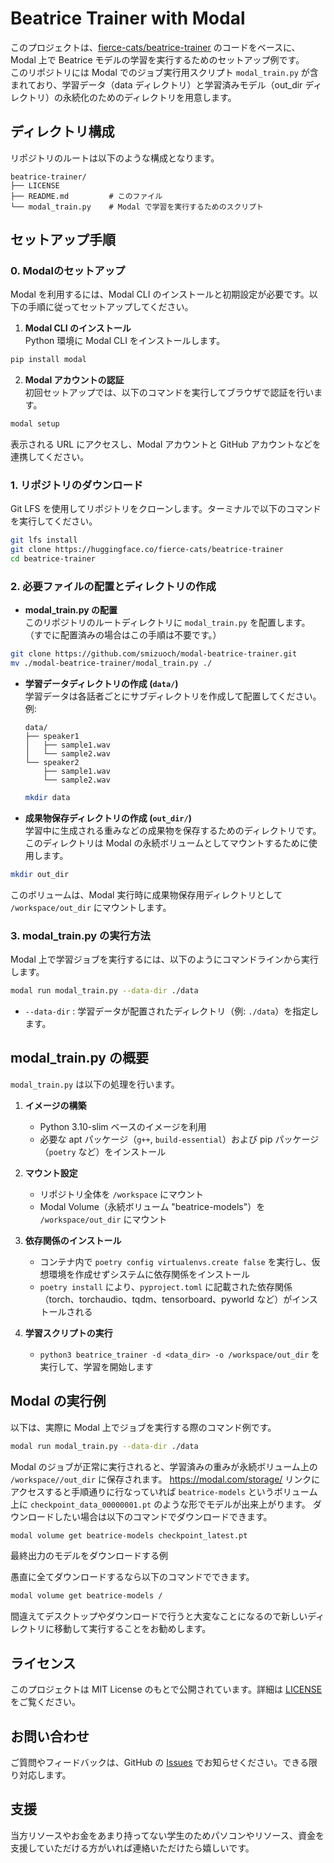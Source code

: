 # Beatrice Trainer with Modal

このプロジェクトは、[fierce-cats/beatrice-trainer](https://huggingface.co/fierce-cats/beatrice-trainer) のコードをベースに、Modal 上で Beatrice モデルの学習を実行するためのセットアップ例です。  
このリポジトリには Modal でのジョブ実行用スクリプト `modal_train.py` が含まれており、学習データ（data ディレクトリ）と学習済みモデル（out_dir ディレクトリ）の永続化のためのディレクトリを用意します。

## ディレクトリ構成

リポジトリのルートは以下のような構成となります。

```
beatrice-trainer/
├── LICENSE
├── README.md         # このファイル
└── modal_train.py    # Modal で学習を実行するためのスクリプト
```

## セットアップ手順

### 0. Modalのセットアップ

Modal を利用するには、Modal CLI のインストールと初期設定が必要です。以下の手順に従ってセットアップしてください。

1. **Modal CLI のインストール**  
Python 環境に Modal CLI をインストールします。  
```bash
pip install modal
```
2. **Modal アカウントの認証**  
初回セットアップでは、以下のコマンドを実行してブラウザで認証を行います。
```bash
modal setup
```
表示される URL にアクセスし、Modal アカウントと GitHub アカウントなどを連携してください。

### 1. リポジトリのダウンロード

Git LFS を使用してリポジトリをクローンします。ターミナルで以下のコマンドを実行してください。

```bash
git lfs install
git clone https://huggingface.co/fierce-cats/beatrice-trainer
cd beatrice-trainer
```

### 2. 必要ファイルの配置とディレクトリの作成

- **modal_train.py の配置**  
  このリポジトリのルートディレクトリに `modal_train.py` を配置します。  
  （すでに配置済みの場合はこの手順は不要です。）
```bash
git clone https://github.com/smizuoch/modal-beatrice-trainer.git
mv ./modal-beatrice-trainer/modal_train.py ./
```

- **学習データディレクトリの作成 (`data/`)**  
  学習データは各話者ごとにサブディレクトリを作成して配置してください。  
  例:
  ```
  data/
  ├── speaker1
  │   ├── sample1.wav
  │   └── sample2.wav
  └── speaker2
      ├── sample1.wav
      └── sample2.wav
  ```
  ```bash
  mkdir data
  ```

- **成果物保存ディレクトリの作成 (`out_dir/`)**  
  学習中に生成される重みなどの成果物を保存するためのディレクトリです。  
  このディレクトリは Modal の永続ボリュームとしてマウントするために使用します。
```bash
mkdir out_dir 
```

このボリュームは、Modal 実行時に成果物保存用ディレクトリとして `/workspace/out_dir` にマウントします。

### 3. modal_train.py の実行方法

Modal 上で学習ジョブを実行するには、以下のようにコマンドラインから実行します。

```bash
modal run modal_train.py --data-dir ./data
```

- `--data-dir` : 学習データが配置されたディレクトリ（例: `./data`）を指定します。

## modal_train.py の概要

`modal_train.py` は以下の処理を行います。

1. **イメージの構築**  
   - Python 3.10-slim ベースのイメージを利用
   - 必要な apt パッケージ（`g++`, `build-essential`）および pip パッケージ（`poetry` など）をインストール

2. **マウント設定**  
   - リポジトリ全体を `/workspace` にマウント
   - Modal Volume（永続ボリューム "beatrice-models"）を `/workspace/out_dir` にマウント

3. **依存関係のインストール**  
   - コンテナ内で `poetry config virtualenvs.create false` を実行し、仮想環境を作成せずシステムに依存関係をインストール
   - `poetry install` により、`pyproject.toml` に記載された依存関係（torch、torchaudio、tqdm、tensorboard、pyworld など）がインストールされる

4. **学習スクリプトの実行**  
   - `python3 beatrice_trainer -d <data_dir> -o /workspace/out_dir` を実行して、学習を開始します

## Modal の実行例

以下は、実際に Modal 上でジョブを実行する際のコマンド例です。

```bash
modal run modal_train.py --data-dir ./data
```

Modal のジョブが正常に実行されると、学習済みの重みが永続ボリューム上の `/workspace//out_dir` に保存されます。
https://modal.com/storage/ リンクにアクセスすると手順通りに行なっていれば `beatrice-models` というボリューム上に `checkpoint_data_00000001.pt` のような形でモデルが出来上がります。
ダウンロードしたい場合は以下のコマンドでダウンロードできます。
```bash
modal volume get beatrice-models checkpoint_latest.pt
```
最終出力のモデルをダウンロードする例  

愚直に全てダウンロードするなら以下のコマンドでできます。
```bash
modal volume get beatrice-models /
```
間違えてデスクトップやダウンロードで行うと大変なことになるので新しいディレクトリに移動して実行することをお勧めします。

## ライセンス

このプロジェクトは MIT License のもとで公開されています。詳細は [LICENSE](./LICENSE) をご覧ください。

## お問い合わせ

ご質問やフィードバックは、GitHub の [Issues](https://github.com/yourusername/modal-beatrice-trainer/issues) でお知らせください。できる限り対応します。

## 支援

当方リソースやお金をあまり持ってない学生のためパソコンやリソース、資金を支援していただける方がいれば連絡いただけたら嬉しいです。
